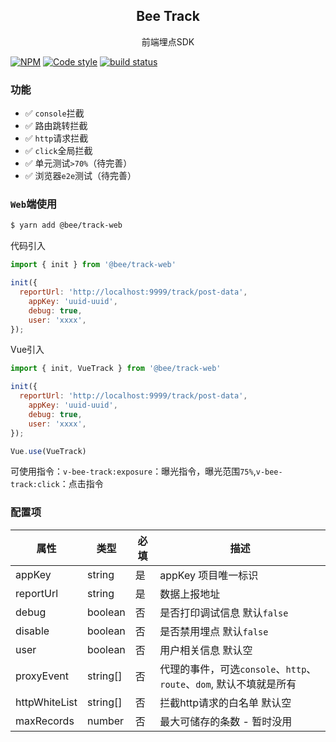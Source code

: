 <div align="center">
    <h2>Bee Track</h2>
    <p>前端埋点SDK</p>
  </div>

[![NPM](https://img.shields.io/badge/npm-7.4.0-blue)](https://https://www.npmjs.com/)
[![Code style](https://img.shields.io/badge/code%20style-prettier-ff69b4)](https://github.com/prettier/prettier)
[![build status](https://img.shields.io/badge/build-passing-brightgreen)](https://img.shields.io/badge/build-passing-brightgreen)

### 功能
+ ✅ `console`拦截
+ ✅ 路由跳转拦截
+ ✅ `http`请求拦截
+ ✅ `click`全局拦截
+ ✅ 单元测试`>70%`（待完善）
+ ✅ 浏览器`e2e`测试（待完善）


### `Web`端使用
```bash
$ yarn add @bee/track-web
```
代码引入
```javascript
import { init } from '@bee/track-web'

init({
  reportUrl: 'http://localhost:9999/track/post-data',
    appKey: 'uuid-uuid',
    debug: true,
    user: 'xxxx',
});
```
Vue引入
```javascript
import { init, VueTrack } from '@bee/track-web'

init({
  reportUrl: 'http://localhost:9999/track/post-data',
    appKey: 'uuid-uuid',
    debug: true,
    user: 'xxxx',
});

Vue.use(VueTrack)
```
可使用指令：`v-bee-track:exposure`：曝光指令，曝光范围`75%`,`v-bee-track:click`：点击指令

### 配置项

|  属性   | 类型  | 必填  | 描述  |
|  ----  | ----  | ----  | ----  |
| appKey  | string | 是  | appKey 项目唯一标识 |
| reportUrl  | string | 是 | 数据上报地址 |
| debug | boolean | 否 | 是否打印调试信息 默认`false` |
| disable | boolean | 否 | 是否禁用埋点 默认`false` |
| user | boolean | 否 | 用户相关信息 默认空|
|proxyEvent | string[]|否|代理的事件，可选`console`、`http`、`route`、`dom`, 默认不填就是所有|
|httpWhiteList | string[]| 否|拦截http请求的白名单 默认空|
|maxRecords|number|否|最大可储存的条数 - 暂时没用|


